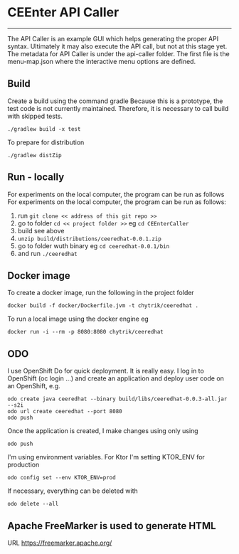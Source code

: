 # CEEnter API Caller
---
The API Caller is an example GUI which helps generating the proper API syntax.
Ultimately it may also execute the API call, but not at this stage yet.
The metadata for API Caller is under the api-caller folder.
The first file is the menu-map.json where the interactive menu options are defined.

## Build
Create a build using the command gradle
Because this is a prototype, the test code is not currently maintained. 
Therefore, it is necessary to call build with skipped tests.
```
./gradlew build -x test
```
To prepare for distribution
```
./gradlew distZip
```

## Run - locally
For experiments on the local computer, the program can be run as follows
For experiments on the local computer, the program can be run as follows:
1. run ```git clone << address of this git repo >>```
2. go to folder ```cd << project folder >>``` eg ```cd CEEnterCaller```
3. build see above
4. ```unzip build/distributions/ceeredhat-0.0.1.zip```
5. go to folder wuth binary eg ```cd ceeredhat-0.0.1/bin```
6. and run ```./ceeredhat```

## Docker image
To create a docker image, run the following in the project folder
```
docker build -f docker/Dockerfile.jvm -t chytrik/ceeredhat .
```
To run a local image using the docker engine eg
```
docker run -i --rm -p 8080:8080 chytrik/ceeredhat
```

## ODO
I use OpenShift Do for quick deployment.
It is really easy.
I log in to OpenShift (oc login ...) and create an application and deploy user code on an OpenShift, e.g.
```
odo create java ceeredhat --binary build/libs/ceeredhat-0.0.3-all.jar --s2i
odo url create ceeredhat --port 8080
odo push
```

Once the application is created, I make changes using only using
```
odo push
```

I'm using environment variables.
For Ktor I'm setting KTOR_ENV for production
```
odo config set --env KTOR_ENV=prod
```

If necessary, everything can be deleted with
```
odo delete --all
```


## Apache FreeMarker is used to generate HTML

URL
https://freemarker.apache.org/
